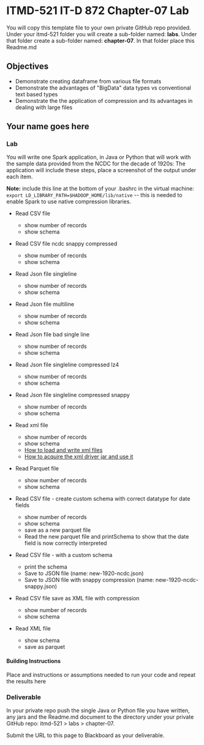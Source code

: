 # ITMD-521 IT-D 872 Chapter-07 Lab

You will copy this template file to your own private GitHub repo provided.  Under your itmd-521 folder you will create a sub-folder named: **labs**.  Under that folder create a sub-folder named: **chapter-07**.  In that folder place this Readme.md

## Objectives

- Demonstrate creating dataframe from various file formats
- Demonstrate the advantages of "BigData" data types vs conventional text based types
- Demonstrate the the application of compression and its advantages in dealing with large files

## Your name goes here

### Lab

You will write one Spark application, in Java or Python that will work with the sample data provided from the NCDC for the decade of 1920s:  The application will include these steps, place a screenshot of the output under each item.

**Note:** include this line at the bottom of your .bashrc in the virtual machine: `export LD_LIBRARY_PATH=$HADOOP_HOME/lib/native` -- this is needed to enable Spark to use native compression libraries.

- Read CSV file
  - show number of records
  - show schema

- Read CSV file ncdc snappy compressed
  - show number of records
  - show schema

- Read Json file singleline
  - show number of records
  - show schema

- Read Json file multiline
  - show number of records
  - show schema

- Read Json file bad single line
  - show number of records
  - show schema

- Read Json file singleline compressed lz4
  - show number of records
  - show schema

- Read Json file singleline compressed snappy
  - show number of records
  - show schema

- Read xml file
  - show number of records
  - show schema
  - [How to load and write xml files](http://www.thehadoopguy.com/2019/09/how-to-parse-xml-data-to-saprk-dataframe.html "How to load xml driver")
  - [How to acquire the xml driver jar and use it](https://github.com/databricks/spark-xml "How to aquire the xml driver")

- Read Parquet file
  - show number of records
  - show schema

- Read CSV file - create custom schema with correct datatype for date fields
  - show number of records
  - show schema
  - save as a new parquet file
  - Read the new parquet file and printSchema to show that the date field is now correctly interpreted

- Read CSV file - with a custom schema
  - print the schema
  - Save to JSON file (name: new-1920-ncdc.json)
  - Save to JSON file with snappy compression (name: new-1920-ncdc-snappy.json)

- Read CSV file save as XML file with compression
  - show number of records
  - show schema

- Read XML file
  - show schema
  - save as parquet

#### Building Instructions

Place and instructions or assumptions needed to run your code and repeat the results here

### Deliverable

In your private repo push the single Java or Python file you have written, any jars and the Readme.md document to the directory under your private GitHub repo: itmd-521 > labs > chapter-07.  

Submit the URL to this page to Blackboard as your deliverable.
